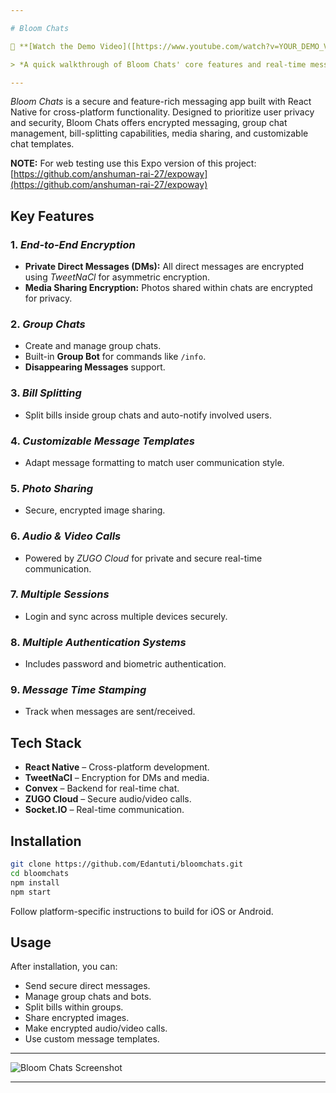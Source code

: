 ```yaml
---

# Bloom Chats

🎥 **[Watch the Demo Video]([https://www.youtube.com/watch?v=YOUR_DEMO_VIDEO_LINK](https://drive.google.com/file/d/13sL1TaxCm5SQjWfPPJT04DAg6hHHE8Lg/view?usp=sharing))**

> *A quick walkthrough of Bloom Chats' core features and real-time messaging in action.*

---
```


*Bloom Chats* is a secure and feature-rich messaging app built with React Native for cross-platform functionality. Designed to prioritize user privacy and security, Bloom Chats offers encrypted messaging, group chat management, bill-splitting capabilities, media sharing, and customizable chat templates.

**NOTE:** For web testing use this Expo version of this project: [https://github.com/anshuman-rai-27/expoway](https://github.com/anshuman-rai-27/expoway)

## Key Features

### 1. *End-to-End Encryption*

* **Private Direct Messages (DMs):** All direct messages are encrypted using *TweetNaCl* for asymmetric encryption.
* **Media Sharing Encryption:** Photos shared within chats are encrypted for privacy.

### 2. *Group Chats*

* Create and manage group chats.
* Built-in **Group Bot** for commands like `/info`.
* **Disappearing Messages** support.

### 3. *Bill Splitting*

* Split bills inside group chats and auto-notify involved users.

### 4. *Customizable Message Templates*

* Adapt message formatting to match user communication style.

### 5. *Photo Sharing*

* Secure, encrypted image sharing.

### 6. *Audio & Video Calls*

* Powered by *ZUGO Cloud* for private and secure real-time communication.

### 7. *Multiple Sessions*

* Login and sync across multiple devices securely.

### 8. *Multiple Authentication Systems*

* Includes password and biometric authentication.

### 9. *Message Time Stamping*

* Track when messages are sent/received.

## Tech Stack

* **React Native** – Cross-platform development.
* **TweetNaCl** – Encryption for DMs and media.
* **Convex** – Backend for real-time chat.
* **ZUGO Cloud** – Secure audio/video calls.
* **Socket.IO** – Real-time communication.

## Installation

```bash
git clone https://github.com/Edantuti/bloomchats.git
cd bloomchats
npm install
npm start
```

Follow platform-specific instructions to build for iOS or Android.

## Usage

After installation, you can:

* Send secure direct messages.
* Manage group chats and bots.
* Split bills within groups.
* Share encrypted images.
* Make encrypted audio/video calls.
* Use custom message templates.

---

<img src="./WhatsApp Image 2024-10-19 at 21.02.29.jpeg" alt="Bloom Chats Screenshot"/>

---
